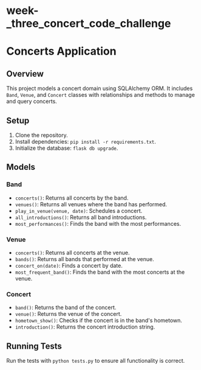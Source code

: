 # week-_three_concert_code_challenge
# Concerts Application

## Overview

This project models a concert domain using SQLAlchemy ORM. It includes `Band`, `Venue`, and `Concert` classes with relationships and methods to manage and query concerts.

## Setup

1. Clone the repository.
2. Install dependencies: `pip install -r requirements.txt`.
3. Initialize the database: `flask db upgrade`.

## Models

### Band

- `concerts()`: Returns all concerts by the band.
- `venues()`: Returns all venues where the band has performed.
- `play_in_venue(venue, date)`: Schedules a concert.
- `all_introductions()`: Returns all band introductions.
- `most_performances()`: Finds the band with the most performances.

### Venue

- `concerts()`: Returns all concerts at the venue.
- `bands()`: Returns all bands that performed at the venue.
- `concert_on(date)`: Finds a concert by date.
- `most_frequent_band()`: Finds the band with the most concerts at the venue.

### Concert

- `band()`: Returns the band of the concert.
- `venue()`: Returns the venue of the concert.
- `hometown_show()`: Checks if the concert is in the band's hometown.
- `introduction()`: Returns the concert introduction string.

## Running Tests

Run the tests with `python tests.py` to ensure all functionality is correct.
